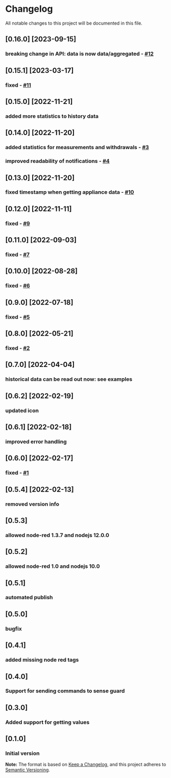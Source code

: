 # Changelog
All notable changes to this project will be documented in this file.

## [0.16.0] [2023-09-15]
### breaking change in API: data is now data/aggregated - [#12](https://github.com/windkh/node-red-contrib-grohe-sense/issues/12) 

## [0.15.1] [2023-03-17]
### fixed - [#11](https://github.com/windkh/node-red-contrib-grohe-sense/issues/11) 

## [0.15.0] [2022-11-21]
### added more statistics to history data

## [0.14.0] [2022-11-20]
### added statistics for measurements and withdrawals - [#3](https://github.com/windkh/node-red-contrib-grohe-sense/issues/3) 
### improved readability of notifications - [#4](https://github.com/windkh/node-red-contrib-grohe-sense/issues/4) 

## [0.13.0] [2022-11-20]
### fixed timestamp when getting appliance data - [#10](https://github.com/windkh/node-red-contrib-grohe-sense/issues/10) 

## [0.12.0] [2022-11-11]
### fixed - [#9](https://github.com/windkh/node-red-contrib-grohe-sense/issues/9) 

## [0.11.0] [2022-09-03]
### fixed - [#7](https://github.com/windkh/node-red-contrib-grohe-sense/issues/7) 

## [0.10.0] [2022-08-28]
### fixed - [#6](https://github.com/windkh/node-red-contrib-grohe-sense/issues/6) 

## [0.9.0] [2022-07-18]
### fixed - [#5](https://github.com/windkh/node-red-contrib-grohe-sense/issues/5) 

## [0.8.0] [2022-05-21]
### fixed - [#2](https://github.com/windkh/node-red-contrib-grohe-sense/issues/2) 

## [0.7.0] [2022-04-04]
### historical data can be read out now: see examples

## [0.6.2] [2022-02-19]
### updated icon

## [0.6.1] [2022-02-18]
### improved error handling

## [0.6.0] [2022-02-17]
### fixed - [#1](https://github.com/windkh/node-red-contrib-grohe-sense/issues/1) 

## [0.5.4] [2022-02-13]
### removed version info

## [0.5.3]
### allowed node-red 1.3.7 and nodejs 12.0.0

## [0.5.2]
### allowed node-red 1.0 and nodejs 10.0

## [0.5.1]
### automated publish

## [0.5.0]
### bugfix

## [0.4.1]
### added missing node red tags

## [0.4.0]
### Support for sending commands to sense guard

## [0.3.0]
### Added support for getting values

## [0.1.0]
### Initial version

**Note:** The format is based on [Keep a Changelog](https://keepachangelog.com/en/1.0.0/), and this project adheres to [Semantic Versioning](https://semver.org/spec/v2.0.0.html).

